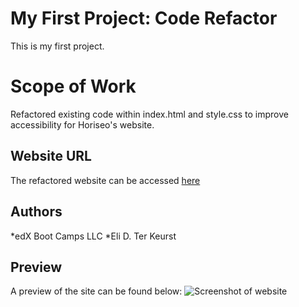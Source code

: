 # My First Project: Code Refactor

This is my first project.

# Scope of Work

Refactored existing code within index.html and style.css to improve accessibility for Horiseo's website.

## Website URL

The refactored website can be accessed [here](https://crystal-coding-time.github.io/Horiseo-Optimization/)

## Authors

*edX Boot Camps LLC
*Eli D. Ter Keurst

## Preview 

A preview of the site can be found below:
![Screenshot of website](./assets/screenshot-first-project.png "Website Screenshot")
